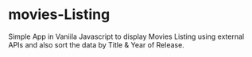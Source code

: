 # movies-Listing

Simple App in Vaniila Javascript to display Movies Listing using external APIs and also sort the data by Title & Year of Release.
